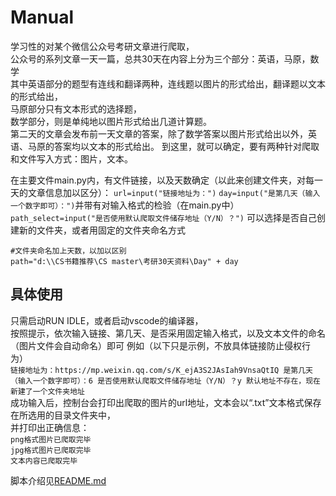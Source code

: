 # Manual
  
  学习性的对某个微信公众号考研文章进行爬取，  
  公众号的系列文章一天一篇，总共30天在内容上分为三个部分：英语，马原，数学  
  其中英语部分的题型有连线和翻译两种，连线题以图片的形式给出，翻译题以文本的形式给出，  
  马原部分只有文本形式的选择题，  
  数学部分，则是单纯地以图片形式给出几道计算题。  
  第二天的文章会发布前一天文章的答案，除了数学答案以图片形式给出以外，英语、马原的答案均以文本的形式给出。
  到这里，就可以确定，要有两种针对爬取和文件写入方式：图片，文本。
  
  在主要文件main.py内，有文件链接，以及天数确定（以此来创建文件夹，对每一天的文章信息加以区分）：
  `url=input("链接地址为：")`
  `day=input("是第几天（输入一个数字即可）：")`并带有对输入格式的检验（在main.py中）
  `path_select=input("是否使用默认爬取文件储存地址（Y/N）？")`
  可以选择是否自己创建新的文件夹，或者用固定的文件夹命名方式
  ```Python3
  #文件夹命名加上天数，以加以区别  
  path="d:\\CS书籍推荐\CS master\考研30天资料\Day" + day
  ```
  ## 具体使用
  只需启动RUN IDLE，或者启动vscode的编译器，  
  按照提示，依次输入链接、第几天、是否采用固定输入格式，以及文本文件的命名（图片文件会自动命名）即可
  例如（以下只是示例，不放具体链接防止侵权行为）  
  `
  链接地址为：https://mp.weixin.qq.com/s/K_ejA3S2JAsIah9VnsaQtIQ
  是第几天（输入一个数字即可）：6
  是否使用默认爬取文件储存地址（Y/N）？y
  默认地址不存在，现在新建了一个文件夹地址
  `  
  成功输入后，控制台会打印出爬取的图片的url地址，文本会以“.txt”文本格式保存在所选用的目录文件夹中，  
  并打印出正确信息：  
  `png格式图片已爬取完毕`  
  `jpg格式图片已爬取完毕`  
  `文本内容已爬取完毕`
  
脚本介绍见[README.md](./README.md)

